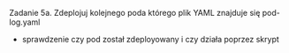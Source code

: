Zadanie 5a.
Zdeplojuj kolejnego poda którego plik YAML znajduje się pod-log.yaml
- sprawdzenie czy pod został zdeployowany i czy działa poprzez skrypt